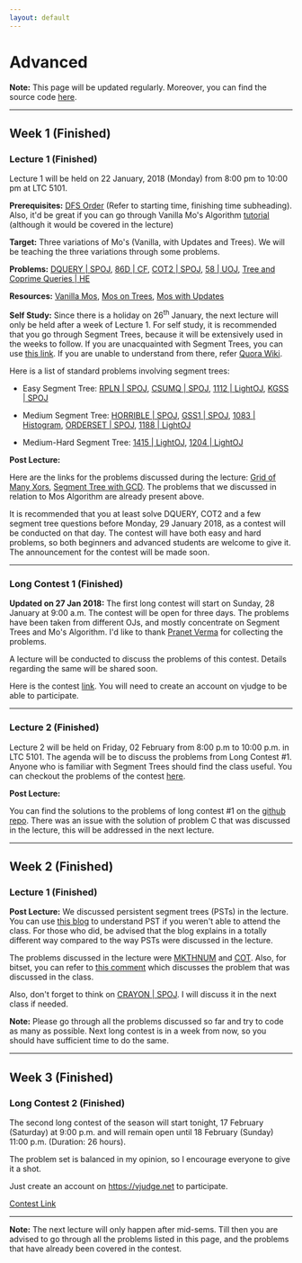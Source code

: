 ```yaml
---
layout: default
---
```


# Advanced

**Note:** This page will be updated regularly. Moreover, you can find the source code
[here](https://github.com/bk2dcradle/cpsig).

---

## Week 1 (Finished)

### Lecture 1 (Finished)

Lecture 1 will be held on 22 January, 2018 (Monday) from 8:00 pm to 10:00 pm
at LTC 5101.

**Prerequisites:** [DFS Order](http://codeforces.com/blog/entry/16221) (Refer to
starting time, finishing time subheading). Also, it'd be great if you can go through Vanilla
Mo's Algorithm [tutorial](https://www.hackerearth.com/practice/notes/mos-algorithm/) (although it would be covered in the lecture)

**Target:** Three variations of Mo's (Vanilla, with Updates and Trees). We will be
teaching the three variations through some problems.

**Problems:** [DQUERY \| SPOJ](http://www.spoj.com/problems/DQUERY/),
[86D \| CF](http://codeforces.com/contest/86/problem/D),
[COT2 \| SPOJ](http://www.spoj.com/problems/COT2/),
[58 \| UOJ](http://uoj.ac/problem/58?locale=en),
[Tree and Coprime Queries \| HE](https://www.hackerearth.com/problem/algorithm/tree-and-coprime-queries/)

**Resources:**
[Vanilla Mos](https://www.hackerearth.com/practice/notes/mos-algorithm/),
[Mos on Trees](http://codeforces.com/blog/entry/43230),
[Mos with Updates](http://codeforces.com/blog/entry/44711#comment-292040)

**Self Study:**
Since there is a holiday on 26<sup>th</sup> January, the next lecture will only be held
after a week of Lecture 1. For self study, it is recommended that you go through
Segment Trees, because it will be extensively used in the weeks to follow.
If you are unacquainted with Segment Trees, you can use
[this link](http://letuskode.blogspot.com/2013/01/segtrees.html). If you are unable to
understand from there, refer
[Quora Wiki](https://www.quora.com/What-are-some-good-tutorials-on-segment-trees).

Here is a list of standard problems involving segment trees:

* Easy Segment Tree: [RPLN \| SPOJ](http://www.spoj.com/problems/RPLN/),
[CSUMQ \| SPOJ](http://www.spoj.com/problems/CSUMQ/),
[1112 \| LightOJ](http://www.lightoj.com/volume_showproblem.php?problem=1112),
[KGSS \| SPOJ](http://www.spoj.com/problems/KGSS/)

* Medium Segment Tree:
[HORRIBLE \| SPOJ](http://www.spoj.com/problems/HORRIBLE/),
[GSS1 \| SPOJ](http://www.spoj.com/problems/GSS1/),
[1083 \| Histogram](http://lightoj.com/volume_showproblem.php?problem=1083),
[ORDERSET \| SPOJ](http://www.spoj.com/problems/ORDERSET/),
[1188 \| LightOJ](http://lightoj.com/volume_showproblem.php?problem=1188)

* Medium-Hard Segment Tree:
[1415 \| LightOJ](http://www.lightoj.com/volume_showproblem.php?problem=1415),
[1204 \| LightOJ](http://www.lightoj.com/volume_showproblem.php?problem=1204)

**Post Lecture:**

Here are the links for the problems discussed during the lecture:
[Grid of Many Xors](https://www.hackerearth.com/practice/algorithms/graphs/minimum-spanning-tree/practice-problems/algorithm/grid-of-many-xors-de84b766/),
[Segment Tree with GCD](http://codeforces.com/contest/914/problem/D). The problems that we discussed in relation to Mos Algorithm are already present above.

It is recommended that you at least solve DQUERY, COT2 and a few segment tree questions
before Monday, 29 January 2018, as a contest will be conducted on that day. The contest
will have both easy and hard problems, so both beginners and advanced students are
welcome to give it. The announcement for the contest will be made soon.

---

### Long Contest 1 (Finished)

**Updated on 27 Jan 2018:** The first long contest will start on Sunday,
28 January at 9:00 a.m. The contest
will be open for three days. The problems have been taken from different OJs,
and mostly concentrate on Segment Trees and Mo's Algorithm. I'd like to thank
[Pranet Verma](https://www.facebook.com/pranet) for collecting the problems.

A lecture will be conducted to discuss the problems of this contest. Details
regarding the same will be shared soon.

Here is the contest [link](https://vjudge.net/contest/209797). You will need
to create an account on vjudge to be able to participate.

---

### Lecture 2 (Finished)

Lecture 2 will be held on Friday, 02 February from 8:00 p.m to 10:00 p.m. in
LTC 5101. The agenda will be to discuss the problems from Long Contest #1.
Anyone who is familiar with Segment Trees should find the class useful. You
can checkout the problems of the contest [here](https://vjudge.net/contest/209797).

**Post Lecture:**

You can find the solutions to the problems of long contest #1 on the
[github repo](https://github.com/bk2dcradle/cpsig/). There was an issue
with the solution of problem C that was discussed in the lecture, this will be
addressed in the next lecture.

---

## Week 2 (Finished)

### Lecture 1 (Finished)

**Post Lecture:** We discussed persistent segment trees (PSTs) in the lecture. You can use
[this blog](https://blog.anudeep2011.com/persistent-segment-trees-explained-with-spoj-problems/)
to understand PST if you weren't able to attend the class. For those who did, be advised that
the blog explains in a totally different way compared to the way PSTs were discussed in the lecture.

The problems discussed in the lecture were [MKTHNUM](http://www.spoj.com/problems/MKTHNUM/) and
[COT](http://www.spoj.com/problems/COT/). Also, for bitset, you can refer to
[this comment](http://codeforces.com/blog/entry/45576?#comment-302358) which discusses the
problem that was discussed in the class.

Also, don't forget to think on [CRAYON | SPOJ](http://www.spoj.com/problems/CRAYON/).
I will discuss it in the next class if needed.

**Note:** Please go through all the problems discussed so far and try to code
as many as possible. Next long contest is in a week from now, so you should have
sufficient time to do the same.

---

## Week 3 (Finished)

### Long Contest 2 (Finished)

The second long contest of the season will start tonight, 17 February (Saturday)
at 9:00 p.m. and will remain open until 18 February (Sunday) 11:00 p.m.
(Duration: 26 hours).

The problem set is balanced in my opinion, so I encourage everyone to give it a
shot.

Just create an account on https://vjudge.net to participate.

[Contest Link](https://vjudge.net/contest/212894)

---

**Note:** The next lecture will only happen after mid-sems. Till then you are advised to
go through all the problems listed in this page, and the problems that have already
been covered in the contest.
